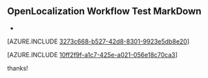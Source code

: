 ## OpenLocalization Workflow Test MarkDown
* 

[AZURE.INCLUDE [3273c668-b527-42d8-8301-9923e5db8e20](calleeMd1.md)]



[AZURE.INCLUDE [10ff2f9f-a1c7-425e-a021-056e18c70ca3](calleeMd2.md)]

 
thanks!